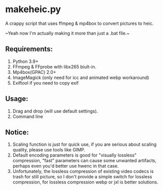 # makeheic.py
A crappy script that uses ffmpeg &amp; mp4box to convert pictures to heic.

~Yeah now I'm actually making it more than just a .bat file.~

## Requirements:
1. Python 3.9+
2. FFmpeg & FFprobe with libx265 biult-in.
3. Mp4box(GPAC) 2.0+
4. ImageMagick (only need for icc and animated webp workaround)
5. Exiftool if you need to copy exif

## Usage:
1. Drag and drop (will use default settings).
2. Command line

## Notice:
1. Scaling function is just for quick use, if you are serious about scaling quality, please use tools like GIMP.
2. Default encoding parameters is good for "visually lossless" compression, "fast" parameters can cause some unwanted artifacts, perhaps even you'd better use hwenc in that case.
3. Unfortunately, the lossless compression of existing video codecs is trash for still picture, so I don't provide a simple switch for lossless compression, for lossless compression webp or jxl is better solutions.

